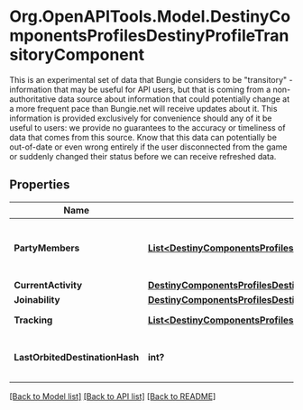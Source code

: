 # Org.OpenAPITools.Model.DestinyComponentsProfilesDestinyProfileTransitoryComponent
This is an experimental set of data that Bungie considers to be \"transitory\" - information that may be useful for API users, but that is coming from a non-authoritative data source about information that could potentially change at a more frequent pace than Bungie.net will receive updates about it.  This information is provided exclusively for convenience should any of it be useful to users: we provide no guarantees to the accuracy or timeliness of data that comes from this source. Know that this data can potentially be out-of-date or even wrong entirely if the user disconnected from the game or suddenly changed their status before we can receive refreshed data.

## Properties

Name | Type | Description | Notes
------------ | ------------- | ------------- | -------------
**PartyMembers** | [**List&lt;DestinyComponentsProfilesDestinyProfileTransitoryPartyMember&gt;**](DestinyComponentsProfilesDestinyProfileTransitoryPartyMember.md) | If you have any members currently in your party, this is some (very) bare-bones information about those members. | [optional] 
**CurrentActivity** | [**DestinyComponentsProfilesDestinyProfileTransitoryCurrentActivity**](DestinyComponentsProfilesDestinyProfileTransitoryCurrentActivity.md) |  | [optional] 
**Joinability** | [**DestinyComponentsProfilesDestinyProfileTransitoryJoinability**](DestinyComponentsProfilesDestinyProfileTransitoryJoinability.md) |  | [optional] 
**Tracking** | [**List&lt;DestinyComponentsProfilesDestinyProfileTransitoryTrackingEntry&gt;**](DestinyComponentsProfilesDestinyProfileTransitoryTrackingEntry.md) | Information about tracked entities. | [optional] 
**LastOrbitedDestinationHash** | **int?** | The hash identifier for the DestinyDestinationDefinition of the last location you were orbiting when in orbit. | [optional] 

[[Back to Model list]](../README.md#documentation-for-models) [[Back to API list]](../README.md#documentation-for-api-endpoints) [[Back to README]](../README.md)

